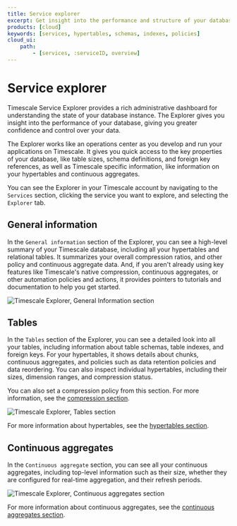 ```yaml
---
title: Service explorer
excerpt: Get insight into the performance and structure of your database
products: [cloud]
keywords: [services, hypertables, schemas, indexes, policies]
cloud_ui:
    path:
        - [services, :serviceID, overview]
---
```


# Service explorer

Timescale Service Explorer provides a rich administrative dashboard for
understanding the state of your database instance. The Explorer gives you
insight into the performance of your database, giving you greater confidence and
control over your data.

The Explorer works like an operations center as you develop and run your
applications on Timescale. It gives you quick access to the key properties of
your database, like table sizes, schema definitions, and foreign key references,
as well as Timescale specific information, like information on your hypertables
and continuous aggregates.

You can see the Explorer in your Timescale account by navigating to
the `Services` section, clicking the service you want to explore, and selecting
the `Explorer` tab.

## General information

In the `General information` section of the Explorer, you can see a high-level
summary of your Timescale database, including all your hypertables and
relational tables. It summarizes your overall compression ratios, and other
policy and continuous aggregate data. And, if you aren't already using key
features like Timescale's native compression, continuous aggregates, or other
automation policies and actions, it provides pointers to tutorials and
documentation to help you get started.

<img class="main-content__illustration"
src="https://s3.amazonaws.com/assets.timescale.com/docs/images/tsc-explorer.png"
alt="Timescale Explorer, General Information section"/>

## Tables

In the `Tables` section of the Explorer, you can see a detailed look into all
your tables, including information about table schemas, table indexes, and
foreign keys. For your hypertables, it shows details about chunks, continuous
aggregates, and policies such as data retention policies and data reordering.
You can also inspect individual hypertables, including their sizes, dimension
ranges, and compression status.

You can also set a compression policy from this section. For more information,
see the
[compression section][set-compression].

<img
class="main-content__illustration"
src="https://s3.amazonaws.com/assets.timescale.com/docs/images/tsc-explorer-tables.png"
alt="Timescale Explorer, Tables section"
/>

For more information about hypertables, see the
[hypertables section][hypertables].

## Continuous aggregates

In the `Continuous aggregate` section, you can see all your continuous
aggregates, including top-level information such as their size, whether they are
configured for real-time aggregation, and their refresh periods.

<img
class="main-content__illustration"
src="https://s3.amazonaws.com/assets.timescale.com/docs/images/tsc-explorer-caggs.png"
alt="Timescale Explorer, Continuous aggregates section"
/>

For more information about continuous aggregates, see the
[continuous aggregates section][caggs].

[caggs]: /use-timescale/:currentVersion:/continuous-aggregates/
[set-compression]: /use-timescale/:currentVersion:/compression/
[hypertables]: /use-timescale/:currentVersion:/hypertables/
